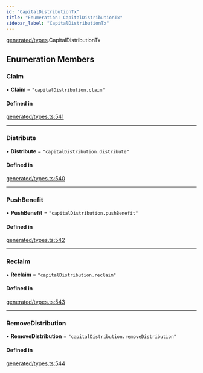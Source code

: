 ```yaml
---
id: "CapitalDistributionTx"
title: "Enumeration: CapitalDistributionTx"
sidebar_label: "CapitalDistributionTx"
---
```


[generated/types](../../../../modules/Generated/Types/Types.md).CapitalDistributionTx

## Enumeration Members

### Claim

• **Claim** = ``"capitalDistribution.claim"``

#### Defined in

[generated/types.ts:541](https://github.com/PolymeshAssociation/polymesh-sdk/blob/fe2e6dd1d/src/generated/types.ts#L541)

___

### Distribute

• **Distribute** = ``"capitalDistribution.distribute"``

#### Defined in

[generated/types.ts:540](https://github.com/PolymeshAssociation/polymesh-sdk/blob/fe2e6dd1d/src/generated/types.ts#L540)

___

### PushBenefit

• **PushBenefit** = ``"capitalDistribution.pushBenefit"``

#### Defined in

[generated/types.ts:542](https://github.com/PolymeshAssociation/polymesh-sdk/blob/fe2e6dd1d/src/generated/types.ts#L542)

___

### Reclaim

• **Reclaim** = ``"capitalDistribution.reclaim"``

#### Defined in

[generated/types.ts:543](https://github.com/PolymeshAssociation/polymesh-sdk/blob/fe2e6dd1d/src/generated/types.ts#L543)

___

### RemoveDistribution

• **RemoveDistribution** = ``"capitalDistribution.removeDistribution"``

#### Defined in

[generated/types.ts:544](https://github.com/PolymeshAssociation/polymesh-sdk/blob/fe2e6dd1d/src/generated/types.ts#L544)
